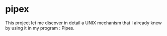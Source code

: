 # pipex

This project let me discover in detail a UNIX mechanism that I already knew
by using it in my program : Pipes.
